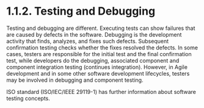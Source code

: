 # 1.1.2. Testing and Debugging

Testing and debugging are different. Executing tests can show failures that are caused by defects in the software. Debugging is the development activity that finds, analyzes, and fixes such defects. Subsequent confirmation testing checks whether the fixes resolved the defects. In some cases, testers are responsible for the initial test and the final confirmation test, while developers do the debugging, associated component and component integration testing \(continues integration\). However, in Agile development and in some other software development lifecycles, testers may be involved in debugging and component testing. 

ISO standard \(ISO/IEC/IEEE 29119-1\) has further information about software testing concepts.


